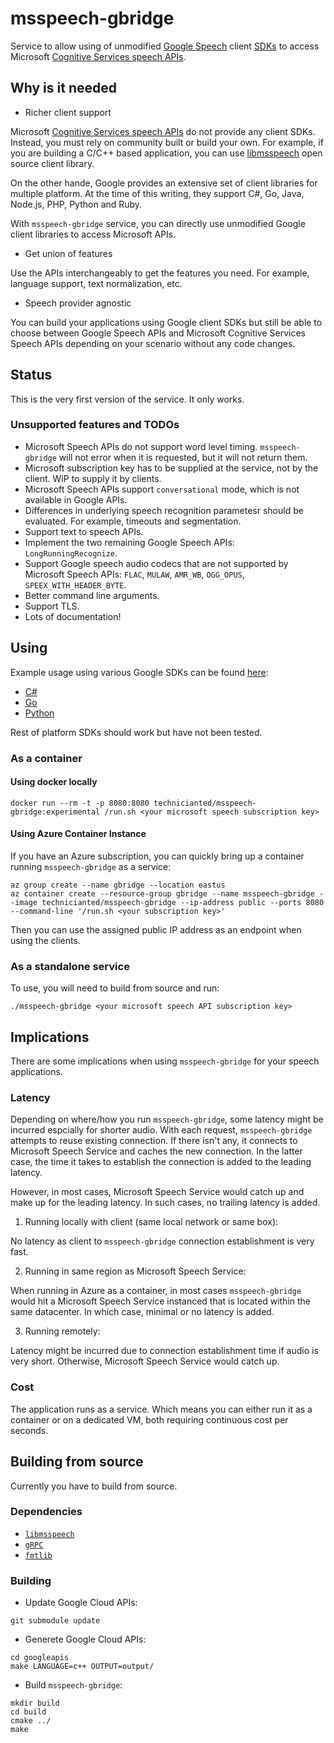 # msspeech-gbridge

Service to allow using of unmodified [Google Speech](https://cloud.google.com/speech/docs/reference/libraries) client [SDKs](https://cloud.google.com/speech/docs/reference/libraries) to access Microsoft [Cognitive Services speech APIs](https://azure.microsoft.com/en-us/services/cognitive-services/speech/).

## Why is it needed

* Richer client support

Microsoft [Cognitive Services speech APIs](https://azure.microsoft.com/en-us/services/cognitive-services/speech/) do not provide any client SDKs. Instead, you must rely on community built or build your own. For example, if you are building a C/C++ based application, you can use [libmsspeech](https://github.com/technicianted/libmsspeech) open source client library.

On the other hande, Google provides an extensive set of client libraries for multiple platform. At the time of this writing, they support C#, Go, Java, Node.js, PHP, Python and Ruby.

With `msspeech-gbridge` service, you can directly use unmodified Google client libraries to access Microsoft APIs.

* Get union of features

Use the APIs interchangeably to get the features you need. For example, language support, text normalization, etc.

* Speech provider agnostic

You can build your applications using Google client SDKs but still be able to choose between Google Speech APIs and Microsoft Cognitive Services Speech APIs depending on your scenario without any code changes.

## Status

This is the very first version of the service. It only works. 

### Unsupported features and TODOs

* Microsoft Speech APIs do not support word level timing. `msspeech-gbridge` will not error when it is requested, but it will not return them.
* Microsoft subscription key has to be supplied at the service, not by the client. WiP to supply it by clients.
* Microsoft Speech APIs support `conversational` mode, which is not available in Google APIs.
* Differences in underlying speech recognition parametesr should be evaluated. For example, timeouts and segmentation.
* Support text to speech APIs.
* Implement the two remaining Google Speech APIs: `LongRunningRecognize`.
* Support Google speech audio codecs that are not supported by Microsoft Speech APIs: `FLAC`, `MULAW`, `AMR_WB`, `OGG_OPUS`, `SPEEX_WITH_HEADER_BYTE`.
* Better command line arguments.
* Support TLS.
* Lots of documentation!

## Using

Example usage using various Google SDKs can be found [here](https://github.com/technicianted/msspeech-gbridge/tree/master/examples/):
* [C#](https://github.com/technicianted/msspeech-gbridge/tree/master/examples/csharp)
* [Go](https://github.com/technicianted/msspeech-gbridge/tree/master/examples/go)
* [Python](https://github.com/technicianted/msspeech-gbridge/tree/master/examples/python) 

Rest of platform SDKs should work but have not been tested.

### As a container

#### Using docker locally

```
docker run --rm -t -p 8080:8080 technicianted/msspeech-gbridge:experimental /run.sh <your microsoft speech subscription key>
```

#### Using Azure Container Instance

If you have an Azure subscription, you can quickly bring up a container running `msspeech-gbridge` as a service:

```
az group create --name gbridge --location eastus
az container create --resource-group gbridge --name msspeech-gbridge --image technicianted/msspeech-gbridge --ip-address public --ports 8080  --command-line '/run.sh <your subscription key>'
```

Then you can use the assigned public IP address as an endpoint when using the clients.

### As a standalone service

To use, you will need to build from source and run:

```
./msspeech-gbridge <your microsoft speech API subscription key>
```

## Implications

There are some implications when using `msspeech-gbridge` for your speech applications.

### Latency

Depending on where/how you run `msspeech-gbridge`, some latency might be incurred espcially for shorter audio. With each request, `msspeech-gbridge` attempts to reuse existing connection. If there isn't any, it connects to Microsoft Speech Service and caches the new connection. In the latter case, the time it takes to establish the connection is added to the leading latency.

However, in most cases, Microsoft Speech Service would catch up and make up for the leading latency. In such cases, no trailing latency is added.

1. Running locally with client (same local network or same box):

No latency as client to `msspeech-gbridge` connection establishment is very fast.

2. Running in same region as Microsoft Speech Service:

When running in Azure as a container, in most cases `msspeech-gbridge` would hit a Microsoft Speech Service instanced that is located within the same datacenter. In which case, minimal or no latency is added.

3. Running remotely:

Latency might be incurred due to connection establishment time if audio is very short. Otherwise, Microsoft Speech Service would catch up.

### Cost

The application runs as a service. Which means you can either run it as a container or on a dedicated VM, both requiring continuous cost per seconds.

## Building from source

Currently you have to build from source.

### Dependencies

* [`libmsspeech`](https://github.com/technicianted/libmsspeech)
* [`gRPC`](https://grpc.io)
* [`fmtlib`](https://github.com/fmtlib/fmt)

### Building

* Update Google Cloud APIs:

```
git submodule update
```

* Generete Google Cloud APIs:
```
cd googleapis
make LANGUAGE=c++ OUTPUT=output/
```

* Build `msspeech-gbridge`:
```
mkdir build
cd build
cmake ../
make
```
